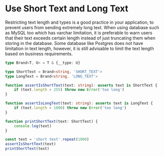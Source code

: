 # Use Short Text and Long Text

Restricting text length and types is a good practice in your application, to prevent users from sending extremely long text. When using database such as MySQL too which has varchar limitation, it is preferable to warn users that their text exceeds certain length instead of just truncating them when storing in the database. Some database like Postgres does not have limitation in text length, however, it is still advisable to limit the text length based on business requirements.

```ts
type Brand<T, U> = T & {__type: U}

type ShortText = Brand<string, 'SHORT_TEXT'>
type LongText = Brand<string, 'LONG_TEXT'>

function assertIsShortText(text: string): asserts text is ShortText {
    if (text.length > 255) throw new Error('too long')
}

function assertIsLongText(text: string): asserts text is LongText {
    if (text.length > 1000) throw new Error('too long')
}

function printShortText(text: ShortText) {
    console.log(text)
}

const text = 'short text'.repeat(1000)
assertIsShortText(text)
printShortText(text)
```
